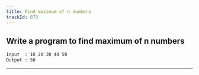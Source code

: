 ```yaml
---
title: Find maximum of n numbers
trackId: 673
---
```


## Write a program to find maximum of n numbers

```txt
Input  : 10 20 30 40 50
Output : 50
```

---
